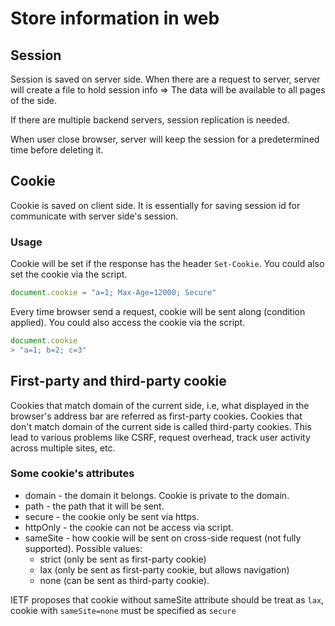 # Store information in web

## Session

Session is saved on server side. When there are a request to server, server will create a file to hold session info => The data will be available to all pages of the side.

If there are multiple backend servers, session replication is needed.

When user close browser, server will keep the session for a predetermined time before deleting it.

## Cookie

Cookie is saved on client side. It is essentially for saving session id for communicate with server side's session.

### Usage

Cookie will be set if the response has the header `Set-Cookie`. You could also set the cookie via the script.

```js
document.cookie = "a=1; Max-Age=12000; Secure"
```

Every time browser send a request, cookie will be sent along (condition applied). You could also access the cookie via the script.

```js
document.cookie
> "a=1; b=2; c=3"
```

## First-party and third-party cookie

Cookies that match domain of the current side, i.e, what displayed in the browser's address bar are referred as first-party cookies. Cookies that don't match domain of the current side is called third-party cookies. This lead to various problems like CSRF, request overhead, track user activity across multiple sites, etc.

### Some cookie's attributes
  
* domain - the domain it belongs. Cookie is private to the domain.
* path - the path that it will be sent.
* secure - the cookie only be sent via https.
* httpOnly - the cookie can not be access via script.
* sameSite - how cookie will be sent on cross-side request (not fully supported). Possible values:
  * strict (only be sent as first-party cookie)
  * lax (only be sent as first-party cookie, but allows navigation)
  * none (can be sent as third-party cookie).  

IETF proposes that cookie without sameSite attribute should be treat as `lax`, cookie with `sameSite=none` must be specified as `secure`
